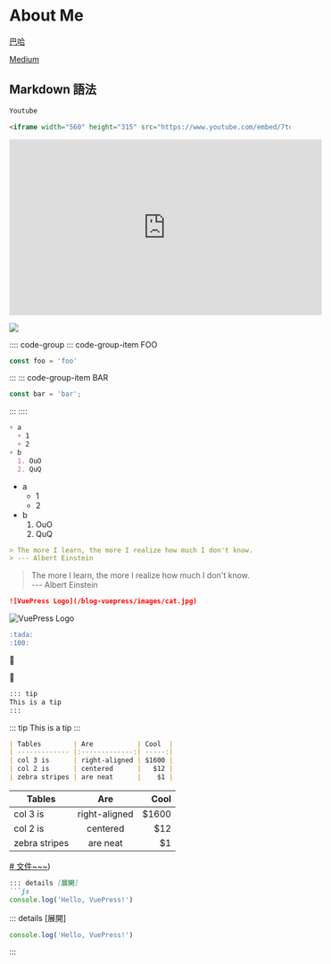 # About Me
[巴哈](https://home.gamer.com.tw/creation.php?owner=dpes5407)

[Medium](https://dpes5407.medium.com/)
## Markdown 語法
<!--  -->
```html
Youtube

<iframe width="560" height="315" src="https://www.youtube.com/embed/7tdsTRV2b58" title="YouTube video player" frameborder="0" allow="accelerometer; autoplay; clipboard-write; encrypted-media; gyroscope; picture-in-picture" allowfullscreen></iframe>
```
<iframe width="560" height="315" src="https://www.youtube.com/embed/7tdsTRV2b58" title="YouTube video player" frameborder="0" allow="accelerometer; autoplay; clipboard-write; encrypted-media; gyroscope; picture-in-picture" allowfullscreen></iframe>

<!--  -->

![](https://i.imgur.com/8K8J9lX.png)


:::: code-group
::: code-group-item FOO
```js
const foo = 'foo'
```
:::
::: code-group-item BAR
```js
const bar = 'bar';

```
:::
::::


```md
+ a
  + 1
  + 2
+ b
  1. OuO
  2. QuQ
```
+ a
  + 1
  + 2
+ b
  1. OuO
  2. QuQ
<!--  -->
```md
> The more I learn, the more I realize how much I don't know.  
> --- Albert Einstein
```
> The more I learn, the more I realize how much I don't know.  
> --- Albert Einstein

<!--  -->
```md
![VuePress Logo](/blog-vuepress/images/cat.jpg)
```
![VuePress Logo](/blog-vuepress/images/cat.jpg)
<!--  -->
```md
:tada: 
:100:
```
:tada: 

:100:
<!--  -->
```md
::: tip
This is a tip
:::
```
::: tip
This is a tip
:::

<!--  -->


```md
| Tables        | Are           | Cool  |
| ------------- |:-------------:| -----:|
| col 3 is      | right-aligned | $1600 |
| col 2 is      | centered      |   $12 |
| zebra stripes | are neat      |    $1 |
```

| Tables        | Are           | Cool  |
| ------------- |:-------------:| -----:|
| col 3 is      | right-aligned | $1600 |
| col 2 is      | centered      |   $12 |
| zebra stripes | are neat      |    $1 |

<!--  -->
[# 文件~~~](https://v2.vuepress.vuejs.org/reference/default-theme/config.html#basic-config))

<!--  -->
```md
::: details [展開]
```js
console.log('Hello, VuePress!')
```

::: details [展開]
```js
console.log('Hello, VuePress!')
```
:::
<!-- 破圖:https://ianwu.tw/press/vuepress/enhance/embed_responsive_video.html#%E5%AE%89%E8%A3%9D-markdown-it-video -->